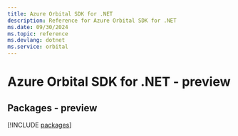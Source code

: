 ```yaml
---
title: Azure Orbital SDK for .NET
description: Reference for Azure Orbital SDK for .NET
ms.date: 09/30/2024
ms.topic: reference
ms.devlang: dotnet
ms.service: orbital
---
```

# Azure Orbital SDK for .NET - preview
## Packages - preview
[!INCLUDE [packages](orbital-index.md)]